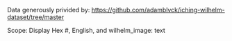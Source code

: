 Data generously privided by: https://github.com/adamblvck/iching-wilhelm-dataset/tree/master

Scope: Display Hex #, English, and wilhelm_image: text

